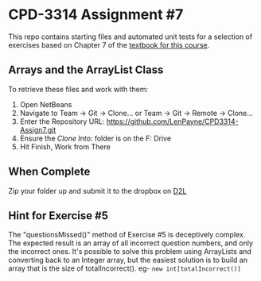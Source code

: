# CPD-3314 Assignment #7

This repo contains starting files and automated unit tests for a selection of exercises based on Chapter 7 of the [textbook for this course](http://www.pearsonhighered.com/educator/product/Starting-Out-with-Java-Early-Objects/0132855836.page#resources).

## Arrays and the ArrayList Class

To retrieve these files and work with them:

1. Open NetBeans
2. Navigate to Team -> Git -> Clone... or Team -> Git -> Remote -> Clone...
3. Enter the Repository URL: https://github.com/LenPayne/CPD3314-Assign7.git
4. Ensure the *Clone Into:* folder is on the F: Drive
5. Hit Finish, Work from There

## When Complete

Zip your folder up and submit it to the dropbox on [D2L](https://d2l.lambtoncollege.ca)

## Hint for Exercise #5

The "questionsMissed()" method of Exercise #5 is deceptively complex. The expected result is an array of all incorrect question numbers, and only the incorrect ones. It's possible to solve this problem using ArrayLists and converting back to an Integer array, but the easiest solution is to build an array that is the size of totalIncorrect(). eg- `new int[totalIncorrect()]`
